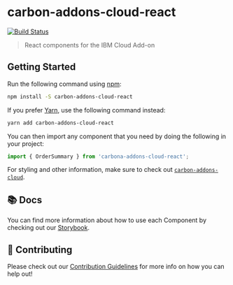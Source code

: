 # carbon-addons-cloud-react

[![Build Status](https://travis-ci.org/carbon-design-system/carbon-addons-cloud-react.svg?branch=master)](https://travis-ci.org/carbon-design-system/carbon-addons-cloud-react)

> React components for the IBM Cloud Add-on

## Getting Started

Run the following command using [npm](https://www.npmjs.com/):

```bash
npm install -S carbon-addons-cloud-react
```

If you prefer [Yarn](https://yarnpkg.com/en/), use the following command instead:

```bash
yarn add carbon-addons-cloud-react
```

You can then import any component that you need by doing the following in your project:

```js
import { OrderSummary } from 'carbona-addons-cloud-react';
```

For styling and other information, make sure to check out [`carbon-addons-cloud`](https://github.com/carbon-design-system/carbon-addons-cloud).

## 📚 Docs

You can find more information about how to use each Component by checking out our [Storybook](http://cloud.carbondesignsystem.com).

## 🤲 Contributing

Please check out our [Contribution Guidelines](./.github/CONTRIBUTING.md) for more info on how you can help out!
